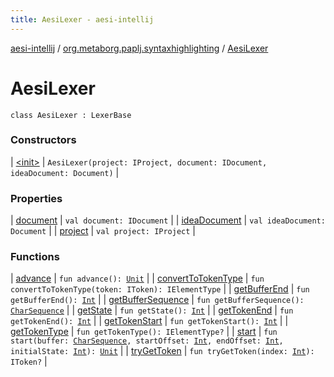 ```yaml
---
title: AesiLexer - aesi-intellij
---
```


[aesi-intellij](../../index.html) / [org.metaborg.paplj.syntaxhighlighting](../index.html) / [AesiLexer](.)

# AesiLexer

`class AesiLexer : LexerBase`

### Constructors

| [&lt;init&gt;](-init-.html) | `AesiLexer(project: IProject, document: IDocument, ideaDocument: Document)` |

### Properties

| [document](document.html) | `val document: IDocument` |
| [ideaDocument](idea-document.html) | `val ideaDocument: Document` |
| [project](project.html) | `val project: IProject` |

### Functions

| [advance](advance.html) | `fun advance(): `[`Unit`](https://kotlinlang.org/api/latest/jvm/stdlib/kotlin/-unit/index.html) |
| [convertToTokenType](convert-to-token-type.html) | `fun convertToTokenType(token: IToken): IElementType` |
| [getBufferEnd](get-buffer-end.html) | `fun getBufferEnd(): `[`Int`](https://kotlinlang.org/api/latest/jvm/stdlib/kotlin/-int/index.html) |
| [getBufferSequence](get-buffer-sequence.html) | `fun getBufferSequence(): `[`CharSequence`](https://kotlinlang.org/api/latest/jvm/stdlib/kotlin/-char-sequence/index.html) |
| [getState](get-state.html) | `fun getState(): `[`Int`](https://kotlinlang.org/api/latest/jvm/stdlib/kotlin/-int/index.html) |
| [getTokenEnd](get-token-end.html) | `fun getTokenEnd(): `[`Int`](https://kotlinlang.org/api/latest/jvm/stdlib/kotlin/-int/index.html) |
| [getTokenStart](get-token-start.html) | `fun getTokenStart(): `[`Int`](https://kotlinlang.org/api/latest/jvm/stdlib/kotlin/-int/index.html) |
| [getTokenType](get-token-type.html) | `fun getTokenType(): IElementType?` |
| [start](start.html) | `fun start(buffer: `[`CharSequence`](https://kotlinlang.org/api/latest/jvm/stdlib/kotlin/-char-sequence/index.html)`, startOffset: `[`Int`](https://kotlinlang.org/api/latest/jvm/stdlib/kotlin/-int/index.html)`, endOffset: `[`Int`](https://kotlinlang.org/api/latest/jvm/stdlib/kotlin/-int/index.html)`, initialState: `[`Int`](https://kotlinlang.org/api/latest/jvm/stdlib/kotlin/-int/index.html)`): `[`Unit`](https://kotlinlang.org/api/latest/jvm/stdlib/kotlin/-unit/index.html) |
| [tryGetToken](try-get-token.html) | `fun tryGetToken(index: `[`Int`](https://kotlinlang.org/api/latest/jvm/stdlib/kotlin/-int/index.html)`): IToken?` |

